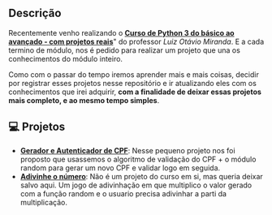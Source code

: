 ## Descrição

Recentemente venho realizando o [**Curso de Python 3 do básico ao avançado - com projetos reais**](https://www.udemy.com/course/python-3-do-zero-ao-avancado/?couponCode=KEEPLEARNING)" do professor *Luiz Otávio Miranda*. E a cada termino de módulo, nos é pedido para realizar um projeto que una os conhecimentos do módulo inteiro.

Como com o passar do tempo iremos aprender mais e mais coisas, decidir por registrar esses projetos nesse repositório e ir atualizando eles com os conhecimentos que irei adquirir, **com a finalidade de deixar essas projetos mais completo, e ao mesmo tempo simples**.


## 💻 Projetos 

- [**Gerador e Autenticador de CPF**](https://github.com/TaeRocha/curso-python-udemy/blob/main/gerador-autenticdor-cpf.py): Nesse pequeno projeto nos foi proposto que usassemos o algoritmo de validação do CPF + o módulo random para gerar um novo CPF e validar logo em seguida. 
- [**Adivinhe o número**](): Não é um projeto do curso em si, mas queria deixar salvo aqui. Um jogo de adivinhação em que multiplico o valor gerado com a função random e o usuario precisa adivinhar a parti da multiplicação.


